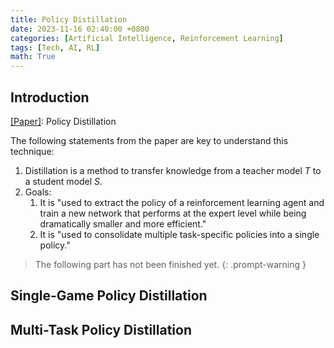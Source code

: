 ```yaml
---
title: Policy Distillation
date: 2023-11-16 02:40:00 +0800
categories: [Artificial Intelligence, Reinforcement Learning]
tags: [Tech, AI, RL]
math: True
---
```



## Introduction
[[Paper]](https://arxiv.org/abs/1511.06295): Policy Distillation

The following statements from the paper are key to understand this technique:
1. Distillation is a method to transfer knowledge from a teacher model $T$ to a student model $S$.
2. Goals:
   1. It is "used to extract the policy of a reinforcement learning agent and train a new network that performs at the expert level while being dramatically smaller and more efficient."
   2. It is "used to consolidate multiple task-specific policies into a single policy."


> The following part has not been finished yet.
{: .prompt-warning }

## Single-Game Policy Distillation


## Multi-Task Policy Distillation